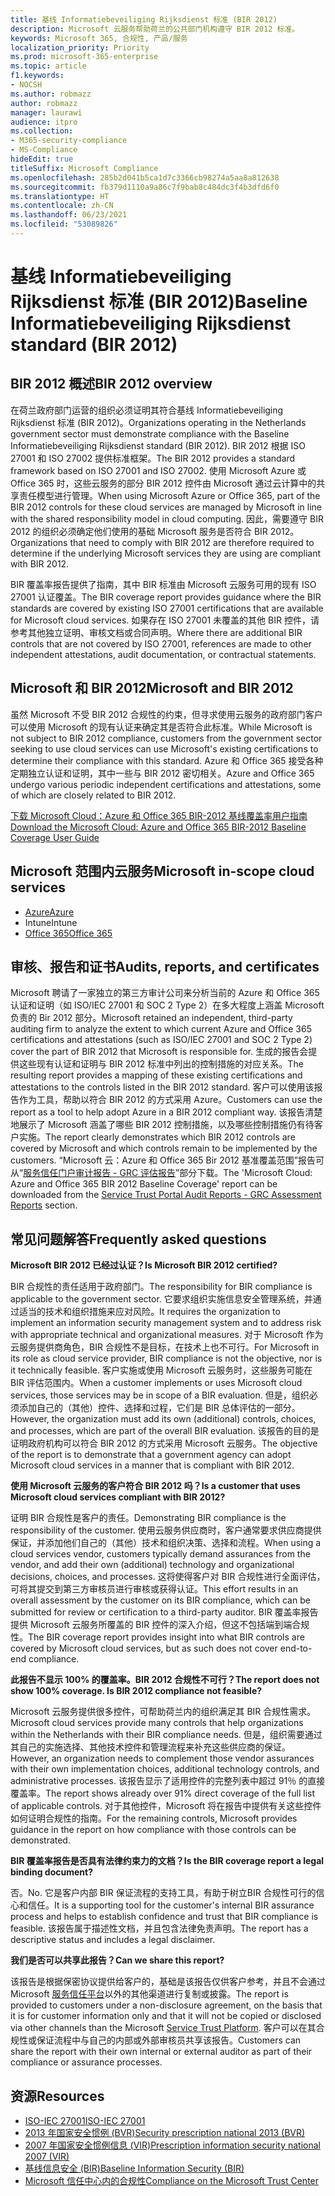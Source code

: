 ```yaml
---
title: 基线 Informatiebeveiliging Rijksdienst 标准 (BIR 2012)
description: Microsoft 云服务帮助荷兰的公共部门机构遵守 BIR 2012 标准。
keywords: Microsoft 365, 合规性, 产品/服务
localization_priority: Priority
ms.prod: microsoft-365-enterprise
ms.topic: article
f1.keywords:
- NOCSH
ms.author: robmazz
author: robmazz
manager: laurawi
audience: itpro
ms.collection:
- M365-security-compliance
- MS-Compliance
hideEdit: true
titleSuffix: Microsoft Compliance
ms.openlocfilehash: 285b2d041b5ca1d7c3366cb98274a5aa8a812638
ms.sourcegitcommit: fb379d1110a9a86c7f9bab8c484dc3f4b3dfd6f0
ms.translationtype: HT
ms.contentlocale: zh-CN
ms.lasthandoff: 06/23/2021
ms.locfileid: "53089826"
---
```

# <a name="baseline-informatiebeveiliging-rijksdienst-standard-bir-2012"></a><span data-ttu-id="1fbae-104">基线 Informatiebeveiliging Rijksdienst 标准 (BIR 2012)</span><span class="sxs-lookup"><span data-stu-id="1fbae-104">Baseline Informatiebeveiliging Rijksdienst standard (BIR 2012)</span></span>

## <a name="bir-2012-overview"></a><span data-ttu-id="1fbae-105">BIR 2012 概述</span><span class="sxs-lookup"><span data-stu-id="1fbae-105">BIR 2012 overview</span></span>

<span data-ttu-id="1fbae-106">在荷兰政府部门运营的组织必须证明其符合基线 Informatiebeveiliging Rijksdienst 标准 (BIR 2012)。</span><span class="sxs-lookup"><span data-stu-id="1fbae-106">Organizations operating in the Netherlands government sector must demonstrate compliance with the Baseline Informatiebeveiliging Rijksdienst standard (BIR 2012).</span></span> <span data-ttu-id="1fbae-107">BIR 2012 根据 ISO 27001 和 ISO 27002 提供标准框架。</span><span class="sxs-lookup"><span data-stu-id="1fbae-107">The BIR 2012 provides a standard framework based on ISO 27001 and ISO 27002.</span></span> <span data-ttu-id="1fbae-108">使用 Microsoft Azure 或 Office 365 时，这些云服务的部分 BIR 2012 控件由 Microsoft 通过云计算中的共享责任模型进行管理。</span><span class="sxs-lookup"><span data-stu-id="1fbae-108">When using Microsoft Azure or Office 365, part of the BIR 2012 controls for these cloud services are managed by Microsoft in line with the shared responsibility model in cloud computing.</span></span> <span data-ttu-id="1fbae-109">因此，需要遵守 BIR 2012 的组织必须确定他们使用的基础 Microsoft 服务是否符合 BIR 2012。</span><span class="sxs-lookup"><span data-stu-id="1fbae-109">Organizations that need to comply with BIR 2012 are therefore required to determine if the underlying Microsoft services they are using are compliant with BIR 2012.</span></span>

<span data-ttu-id="1fbae-110">BIR 覆盖率报告提供了指南，其中 BIR 标准由 Microsoft 云服务可用的现有 ISO 27001 认证覆盖。</span><span class="sxs-lookup"><span data-stu-id="1fbae-110">The BIR coverage report provides guidance where the BIR standards are covered by existing ISO 27001 certifications that are available for Microsoft cloud services.</span></span> <span data-ttu-id="1fbae-111">如果存在 ISO 27001 未覆盖的其他 BIR 控件，请参考其他独立证明、审核文档或合同声明。</span><span class="sxs-lookup"><span data-stu-id="1fbae-111">Where there are additional BIR controls that are not covered by ISO 27001, references are made to other independent attestations, audit documentation, or contractual statements.</span></span>

## <a name="microsoft-and-bir-2012"></a><span data-ttu-id="1fbae-112">Microsoft 和 BIR 2012</span><span class="sxs-lookup"><span data-stu-id="1fbae-112">Microsoft and BIR 2012</span></span>

<span data-ttu-id="1fbae-113">虽然 Microsoft 不受 BIR 2012 合规性的约束，但寻求使用云服务的政府部门客户可以使用 Microsoft 的现有认证来确定其是否符合此标准。</span><span class="sxs-lookup"><span data-stu-id="1fbae-113">While Microsoft is not subject to BIR 2012 compliance, customers from the government sector seeking to use cloud services can use Microsoft's existing certifications to determine their compliance with this standard.</span></span> <span data-ttu-id="1fbae-114">Azure 和 Office 365 接受各种定期独立认证和证明，其中一些与 BIR 2012 密切相关。</span><span class="sxs-lookup"><span data-stu-id="1fbae-114">Azure and Office 365 undergo various periodic independent certifications and attestations, some of which are closely related to BIR 2012.</span></span>

[<span data-ttu-id="1fbae-115">下载 Microsoft Cloud：Azure 和 Office 365 BIR-2012 基线覆盖率用户指南</span><span class="sxs-lookup"><span data-stu-id="1fbae-115">Download the Microsoft Cloud: Azure and Office 365 BIR-2012 Baseline Coverage User Guide</span></span>](https://go.microsoft.com/fwlink/p/?linkid=2099461)

## <a name="microsoft-in-scope-cloud-services"></a><span data-ttu-id="1fbae-116">Microsoft 范围内云服务</span><span class="sxs-lookup"><span data-stu-id="1fbae-116">Microsoft in-scope cloud services</span></span>

- [<span data-ttu-id="1fbae-117">Azure</span><span class="sxs-lookup"><span data-stu-id="1fbae-117">Azure</span></span>](https://aka.ms/AzureCompliance)
- <span data-ttu-id="1fbae-118">Intune</span><span class="sxs-lookup"><span data-stu-id="1fbae-118">Intune</span></span>
- [<span data-ttu-id="1fbae-119">Office 365</span><span class="sxs-lookup"><span data-stu-id="1fbae-119">Office 365</span></span>](https://go.microsoft.com/fwlink/p/?LinkID=2077751)

## <a name="audits-reports-and-certificates"></a><span data-ttu-id="1fbae-120">审核、报告和证书</span><span class="sxs-lookup"><span data-stu-id="1fbae-120">Audits, reports, and certificates</span></span>

<span data-ttu-id="1fbae-121">Microsoft 聘请了一家独立的第三方审计公司来分析当前的 Azure 和 Office 365 认证和证明（如 ISO/IEC 27001 和 SOC 2 Type 2）在多大程度上涵盖 Microsoft 负责的 Bir 2012 部分。</span><span class="sxs-lookup"><span data-stu-id="1fbae-121">Microsoft retained an independent, third-party auditing firm to analyze the extent to which current Azure and Office 365 certifications and attestations (such as ISO/IEC 27001 and SOC 2 Type 2) cover the part of BIR 2012 that Microsoft is responsible for.</span></span> <span data-ttu-id="1fbae-122">生成的报告会提供这些现有认证和证明与 BIR 2012 标准中列出的控制措施的对应关系。</span><span class="sxs-lookup"><span data-stu-id="1fbae-122">The resulting report provides a mapping of these existing certifications and attestations to the controls listed in the BIR 2012 standard.</span></span> <span data-ttu-id="1fbae-123">客户可以使用该报告作为工具，帮助以符合 BIR 2012 的方式采用 Azure。</span><span class="sxs-lookup"><span data-stu-id="1fbae-123">Customers can use the report as a tool to help adopt Azure in a BIR 2012 compliant way.</span></span> <span data-ttu-id="1fbae-124">该报告清楚地展示了 Microsoft 涵盖了哪些 BIR 2012 控制措施，以及哪些控制措施仍有待客户实施。</span><span class="sxs-lookup"><span data-stu-id="1fbae-124">The report clearly demonstrates which BIR 2012 controls are covered by Microsoft and which controls remain to be implemented by the customers.</span></span> <span data-ttu-id="1fbae-125">“Microsoft 云：Azure 和 Office 365 Bir 2012 基准覆盖范围”报告可从“[服务信任门户审计报告 - GRC 评估报告](https://servicetrust.microsoft.com/ViewPage/MSComplianceGuideV3)”部分下载。</span><span class="sxs-lookup"><span data-stu-id="1fbae-125">The 'Microsoft Cloud: Azure and Office 365 BIR 2012 Baseline Coverage' report can be downloaded from the [Service Trust Portal Audit Reports - GRC Assessment Reports](https://servicetrust.microsoft.com/ViewPage/MSComplianceGuideV3) section.</span></span>

## <a name="frequently-asked-questions"></a><span data-ttu-id="1fbae-126">常见问题解答</span><span class="sxs-lookup"><span data-stu-id="1fbae-126">Frequently asked questions</span></span>

<span data-ttu-id="1fbae-127">**Microsoft BIR 2012 已经过认证？**</span><span class="sxs-lookup"><span data-stu-id="1fbae-127">**Is Microsoft BIR 2012 certified?**</span></span>

<span data-ttu-id="1fbae-128">BIR 合规性的责任适用于政府部门。</span><span class="sxs-lookup"><span data-stu-id="1fbae-128">The responsibility for BIR compliance is applicable to the government sector.</span></span> <span data-ttu-id="1fbae-129">它要求组织实施信息安全管理系统，并通过适当的技术和组织措施来应对风险。</span><span class="sxs-lookup"><span data-stu-id="1fbae-129">It requires the organization to implement an information security management system and to address risk with appropriate technical and organizational measures.</span></span> <span data-ttu-id="1fbae-130">对于 Microsoft 作为云服务提供商角色，BIR 合规性不是目标，在技术上也不可行。</span><span class="sxs-lookup"><span data-stu-id="1fbae-130">For Microsoft in its role as cloud service provider, BIR compliance is not the objective, nor is it technically feasible.</span></span> <span data-ttu-id="1fbae-131">客户实施或使用 Microsoft 云服务时，这些服务可能在 BIR 评估范围内。</span><span class="sxs-lookup"><span data-stu-id="1fbae-131">When a customer implements or uses Microsoft cloud services, those services may be in scope of a BIR evaluation.</span></span> <span data-ttu-id="1fbae-132">但是，组织必须添加自己的（其他）控件、选择和过程，它们是 BIR 总体评估的一部分。</span><span class="sxs-lookup"><span data-stu-id="1fbae-132">However, the organization must add its own (additional) controls, choices, and processes, which are part of the overall BIR evaluation.</span></span> <span data-ttu-id="1fbae-133">该报告的目的是证明政府机构可以符合 BIR 2012 的方式采用 Microsoft 云服务。</span><span class="sxs-lookup"><span data-stu-id="1fbae-133">The objective of the report is to demonstrate that a government agency can adopt Microsoft cloud services in a manner that is compliant with BIR 2012.</span></span>

<span data-ttu-id="1fbae-134">**使用 Microsoft 云服务的客户符合 BIR 2012 吗？**</span><span class="sxs-lookup"><span data-stu-id="1fbae-134">**Is a customer that uses Microsoft cloud services compliant with BIR 2012?**</span></span>

<span data-ttu-id="1fbae-135">证明 BIR 合规性是客户的责任。</span><span class="sxs-lookup"><span data-stu-id="1fbae-135">Demonstrating BIR compliance is the responsibility of the customer.</span></span> <span data-ttu-id="1fbae-136">使用云服务供应商时，客户通常要求供应商提供保证，并添加他们自己的（其他）技术和组织决策、选择和流程。</span><span class="sxs-lookup"><span data-stu-id="1fbae-136">When using a cloud services vendor, customers typically demand assurances from the vendor, and add their own (additional) technology and organizational decisions, choices, and processes.</span></span> <span data-ttu-id="1fbae-137">这将使得客户对 BIR 合规性进行全面评估，可将其提交到第三方审核员进行审核或获得认证。</span><span class="sxs-lookup"><span data-stu-id="1fbae-137">This effort results in an overall assessment by the customer on its BIR compliance, which can be submitted for review or certification to a third-party auditor.</span></span> <span data-ttu-id="1fbae-138">BIR 覆盖率报告提供 Microsoft 云服务所覆盖的 BIR 控件的深入介绍，但这不包括端到端合规性。</span><span class="sxs-lookup"><span data-stu-id="1fbae-138">The BIR coverage report provides insight into what BIR controls are covered by Microsoft cloud services, but as such does not cover end-to-end compliance.</span></span>

<span data-ttu-id="1fbae-139">**此报告不显示 100% 的覆盖率。BIR 2012 合规性不可行？**</span><span class="sxs-lookup"><span data-stu-id="1fbae-139">**The report does not show 100% coverage. Is BIR 2012 compliance not feasible?**</span></span>

<span data-ttu-id="1fbae-140">Microsoft 云服务提供很多控件，可帮助荷兰内的组织满足其 BIR 合规性需求。</span><span class="sxs-lookup"><span data-stu-id="1fbae-140">Microsoft cloud services provide many controls that help organizations within the Netherlands with their BIR compliance needs.</span></span> <span data-ttu-id="1fbae-141">但是，组织需要通过其自己的实施选择、其他技术控件和管理流程来补充这些供应商的保证。</span><span class="sxs-lookup"><span data-stu-id="1fbae-141">However, an organization needs to complement those vendor assurances with their own implementation choices, additional technology controls, and administrative processes.</span></span> <span data-ttu-id="1fbae-142">该报告显示了适用控件的完整列表中超过 91％ 的直接覆盖率。</span><span class="sxs-lookup"><span data-stu-id="1fbae-142">The report shows already over 91% direct coverage of the full list of applicable controls.</span></span> <span data-ttu-id="1fbae-143">对于其他控件，Microsoft 将在报告中提供有关这些控件如何证明合规性的指南。</span><span class="sxs-lookup"><span data-stu-id="1fbae-143">For the remaining controls, Microsoft provides guidance in the report on how compliance with those controls can be demonstrated.</span></span>

<span data-ttu-id="1fbae-144">**BIR 覆盖率报告是否具有法律约束力的文档？**</span><span class="sxs-lookup"><span data-stu-id="1fbae-144">**Is the BIR coverage report a legal binding document?**</span></span>

<span data-ttu-id="1fbae-145">否。</span><span class="sxs-lookup"><span data-stu-id="1fbae-145">No.</span></span> <span data-ttu-id="1fbae-146">它是客户内部 BIR 保证流程的支持工具，有助于树立BIR 合规性可行的信心和信任。</span><span class="sxs-lookup"><span data-stu-id="1fbae-146">It is a supporting tool for the customer's internal BIR assurance process and helps to establish confidence and trust that BIR compliance is feasible.</span></span> <span data-ttu-id="1fbae-147">该报告属于描述性文档，并且包含法律免责声明。</span><span class="sxs-lookup"><span data-stu-id="1fbae-147">The report has a descriptive status and includes a legal disclaimer.</span></span>

<span data-ttu-id="1fbae-148">**我们是否可以共享此报告？**</span><span class="sxs-lookup"><span data-stu-id="1fbae-148">**Can we share this report?**</span></span>

<span data-ttu-id="1fbae-149">该报告是根据保密协议提供给客户的，基础是该报告仅供客户参考，并且不会通过 Microsoft [服务信任平台](https://www.microsoft.com/TrustCenter/STP/default.aspx)以外的其他渠道进行复制或披露。</span><span class="sxs-lookup"><span data-stu-id="1fbae-149">The report is provided to customers under a non-disclosure agreement, on the basis that it is for customer information only and that it will not be copied or disclosed via other channels than the Microsoft [Service Trust Platform](https://www.microsoft.com/TrustCenter/STP/default.aspx).</span></span> <span data-ttu-id="1fbae-150">客户可以在其合规性或保证流程中与自己的内部或外部审核员共享该报告。</span><span class="sxs-lookup"><span data-stu-id="1fbae-150">Customers can share the report with their own internal or external auditor as part of their compliance or assurance processes.</span></span>

## <a name="resources"></a><span data-ttu-id="1fbae-151">资源</span><span class="sxs-lookup"><span data-stu-id="1fbae-151">Resources</span></span>

- [<span data-ttu-id="1fbae-152">ISO-IEC 27001</span><span class="sxs-lookup"><span data-stu-id="1fbae-152">ISO-IEC 27001</span></span>](offering-iso-27001.md)
- [<span data-ttu-id="1fbae-153">2013 年国家安全惯例 (BVR)</span><span class="sxs-lookup"><span data-stu-id="1fbae-153">Security prescription national 2013 (BVR)</span></span>](https://wetten.overheid.nl/BWBR0033512/2013-06-01)
- [<span data-ttu-id="1fbae-154">2007 年国家安全惯例信息 (VIR)</span><span class="sxs-lookup"><span data-stu-id="1fbae-154">Prescription information security national 2007 (VIR)</span></span>](https://wetten.overheid.nl/BWBR0022141/2007-07-01)
- [<span data-ttu-id="1fbae-155">基线信息安全 (BIR)</span><span class="sxs-lookup"><span data-stu-id="1fbae-155">Baseline Information Security (BIR)</span></span>](https://www.earonline.nl/index.php/BIR_2012)
- [<span data-ttu-id="1fbae-156">Microsoft 信任中心内的合规性</span><span class="sxs-lookup"><span data-stu-id="1fbae-156">Compliance on the Microsoft Trust Center</span></span>](https://www.microsoft.com/trust-center/compliance/compliance-overview)
